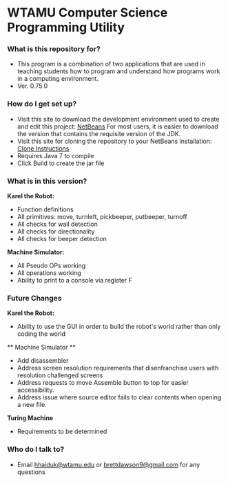 # WTAMU Computer Science Programming Utility #



### What is this repository for? ###

* This program is a combination of two applications that are used in teaching students how to program and understand how programs work in a computing environment.
* Ver. 0.75.0

### How do I get set up? ###

* Visit this site to download the development environment used to create and edit this project: [NetBeans](https://netbeans.org/downloads/)  For most users, it is easier to download the version that contains the requisite version of the JDK.
* Visit this site for cloning the repository to your NetBeans installation: [Clone Instructions](https://netbeans.org/kb/docs/ide/git.html#clone)
* Requires Java 7 to compile
* Click Build to create the jar file

### What is in this version? ###

**Karel the Robot:**

* Function definitions
* All primitives: move, turnleft, pickbeeper, putbeeper, turnoff
* All checks for wall detection
* All checks for directionality
* All checks for beeper detection

**Machine Simulator:**

* All Pseudo OPs working
* All operations working
* Ability to print to a console via register F


### Future Changes ###

**Karel the Robot:**

* Ability to use the GUI in order to build the robot's world rather than only coding the world 

** Machine Simulator **

* Add disassembler
* Address screen resolution requirements that disenfranchise users with resolution challenged screens
* Address requests to move Assemble button to top for easier accessibility.
* Address issue where source editor fails to clear contents when opening a new file.

**Turing Machine**

* Requirements to be determined

### Who do I talk to? ###

* Email hhaiduk@wtamu.edu or brettdawson9@gmail.com for any questions